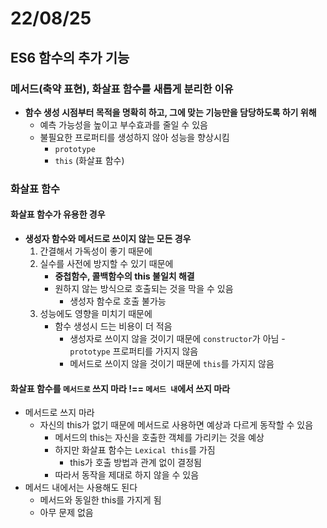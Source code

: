 # 22/08/25

## ES6 함수의 추가 기능

### 메서드(축약 표현), 화살표 함수를 새롭게 분리한 이유
- **함수 생성 시점부터 목적을 명확히 하고, 그에 맞는 기능만을 담당하도록 하기 위해**
	- 예측 가능성을 높이고 부수효과를 줄일 수 있음
	- 불필요한 프로퍼티를 생성하지 않아 성능을 향상시킴
		- `prototype`
		- `this` (화살표 함수)

### 화살표 함수

#### 화살표 함수가 유용한 경우
- **생성자 함수와 메서드로 쓰이지 않는 모든 경우**
	1. 간결해서 가독성이 좋기 때문에
	2. 실수를 사전에 방지할 수 있기 때문에
		- **중첩함수, 콜백함수의 this 불일치 해결**
		- 원하지 않는 방식으로 호출되는 것을 막을 수 있음
			- 생성자 함수로 호출 불가능
	3. 성능에도 영향을 미치기 때문에
		- 함수 생성시 드는 비용이 더 적음
			- 생성자로 쓰이지 않을 것이기 때문에 `constructor`가 아님
					- `prototype` 프로퍼티를 가지지 않음
			- 메서드로 쓰이지 않을 것이기 때문에 `this`를 가지지 않음


#### 화살표 함수를 `메서드로` 쓰지 마라 !== `메서드 내`에서 쓰지 마라
- 메서드로 쓰지 마라
	- 자신의 this가 없기 때문에 메서드로 사용하면 예상과 다르게 동작할 수 있음
		- 메서드의 this는 자신을 호출한 객체를 가리키는 것을 예상
		- 하지만 화살표 함수는 `Lexical this`를 가짐
			- this가 호출 방법과 관계 없이 결정됨
		- 따라서 동작을 제대로 하지 않을 수 있음
- 메서드 내에서는 사용해도 된다
	- 메서드와 동일한 this를 가지게 됨
	- 아무 문제 없음


